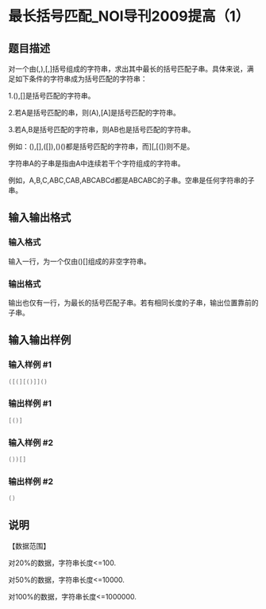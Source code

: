 # 最长括号匹配_NOI导刊2009提高（1）

## 题目描述

对一个由(,),[,]括号组成的字符串，求出其中最长的括号匹配子串。具体来说，满足如下条件的字符串成为括号匹配的字符串：

1.(),[]是括号匹配的字符串。

2.若A是括号匹配的串，则(A),[A]是括号匹配的字符串。

3.若A,B是括号匹配的字符串，则AB也是括号匹配的字符串。

例如：(),[],([]),()()都是括号匹配的字符串，而][,[(])则不是。

字符串A的子串是指由A中连续若干个字符组成的字符串。

例如，A,B,C,ABC,CAB,ABCABCd都是ABCABC的子串。空串是任何字符串的子串。

## 输入输出格式

### 输入格式

输入一行，为一个仅由()[]组成的非空字符串。

### 输出格式

输出也仅有一行，为最长的括号匹配子串。若有相同长度的子串，输出位置靠前的子串。

## 输入输出样例

### 输入样例 #1

```cpp
([(][()]]()

```
### 输出样例 #1

```cpp
[()]

```
### 输入样例 #2

```cpp
())[]
```


### 输出样例 #2

```cpp
()
```


## 说明

【数据范围】

对20%的数据，字符串长度<=100.

对50%的数据，字符串长度<=10000.

对100%的数据，字符串长度<=1000000.

